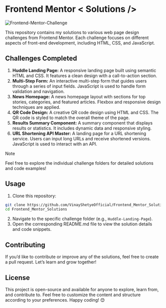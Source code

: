 # Frontend Mentor < Solutions />
![Frontend-Mentor-Challenge](https://github.com/VinayShetyeOfficial/Frontend_Mentor_Solutions/assets/100470361/cdd704ab-26d5-4075-a61e-057c3e9d5ea7) 
   
This repository contains my solutions to various web page design challenges from Frontend Mentor. Each challenge focuses on different aspects of front-end development, including HTML, CSS, and JavaScript.
        
## Challenges Completed      
1. **Huddle Landing Page:** A responsive landing page built using semantic HTML and CSS. It features a clean design with a call-to-action section. 
2. **Multi-Step Form:** An interactive multi-step form that guides users through a series of input fields. JavaScript is used to handle form validation and navigation. 
3. **News Homepage:** A news homepage layout with sections for top stories, categories, and featured articles. Flexbox and responsive design techniques are applied.
4. **QR Code Design:** A creative QR code design using HTML and CSS. The QR code is styled to match the overall theme of the page.
5. **Results Summary Component:** A summary component that displays results or statistics. It includes dynamic data and responsive styling. 
6. **URL Shortening API Master:** A landing page for a URL shortening service. Users can input long URLs and receive shortened versions. JavaScript is used to interact with an API.
  
> [!NOTE]   
> Feel free to explore the individual challenge folders for detailed solutions and code examples!
 
## Usage
1. Clone this repository: 
  ```bash
  git clone https://github.com/VinayShetyeOfficial/Frontend_Mentor_Solutions.git
  cd Frontend_Mentor_Solutions
  ```
2. Navigate to the specific challenge folder (e.g., `Huddle-Landing-Page`).
3. Open the corresponding README.md file to view the solution details and code snippets.

## Contributing
If you’d like to contribute or improve any of the solutions, feel free to create a pull request. Let’s learn and grow together!

## License
This project is open-source and available for anyone to explore, learn from, and contribute to. 
Feel free to customize the content and structure according to your preferences. Happy coding! 😊
